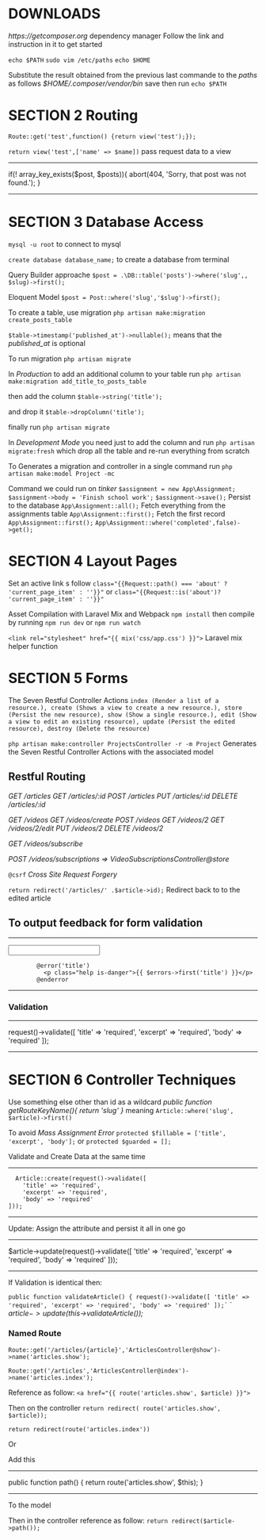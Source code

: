 # DOWNLOADS

_https://getcomposer.org_ dependency manager
Follow the link and instruction in it to get started

`echo $PATH`
`sudo vim /etc/paths`
`echo $HOME`

Substitute the result obtained from the previous last commande to the _paths_ as follows _\$HOME/.composer/vendor/bin_ save then run `echo $PATH`

# SECTION 2 Routing

`Route::get('test',function() {return view('test');});`

`return view('test',['name' => $name])` pass request data to a view

---

if(! array_key_exists($post, $posts)){
abort(404, 'Sorry, that post was not found.');
}

---

# SECTION 3 Database Access

`mysql -u root` to connect to mysql

`create database database_name;` to create a database from terminal

Query Builder approache `$post = .\DB::table('posts')->where('slug',, $slug)->first();`

Eloquent Model `$post = Post::where('slug','$slug')->first();`

To create a table, use migration `php artisan make:migration create_posts_table`

`$table->timestamp('published_at')->nullable();` means that the _published_at_ is optional

To run migration `php artisan migrate`

In _Production_ to add an additional column to your table run `php artisan make:migration add_title_to_posts_table`

then add the column `$table->string('title');`

and drop it `$table->dropColumn('title');`

finally run `php artisan migrate`

In _Development Mode_ you need just to add the column and run `php artisan migrate:fresh` which drop all the table and re-run everything from scratch

To Generates a migration and controller in a single command run `php artisan make:model Project -mc`

Command we could run on _tinker_
`$assignment = new App\Assignment;`
`$assignment->body = 'Finish school work';`
`$assignment->save();` Persist to the database
`App\Assignment::all();` Fetch everything from the assignments table
`App\Assignment::first();` Fetch the first record
`App\Assignment::first();`
`App\Assignment::where('completed',false)->get();`

# SECTION 4 Layout Pages

Set an active link s follow `class="{{Request::path() === 'about' ? 'current_page_item' : ''}}"` or `class="{{Request::is('about')? 'current_page_item' : ''}}"`

Asset Compilation with Laravel Mix and Webpack `npm install` then compile by running `npm run dev` or `npm run watch`

`<link rel="stylesheet" href="{{ mix('css/app.css') }}">` Laravel mix helper function

# SECTION 5 Forms

The Seven Restful Controller Actions `index (Render a list of a resource.), create (Shows a view to create a new resource.), store (Persist the new resource), show (Show a single resource.), edit (Show a view to edit an existing resource), update (Persist the edited resource), destroy (Delete the resource)`

`php artisan make:controller ProjectsController -r -m Project` Generates the Seven Restful Controller Actions with the associated model

## Restful Routing

_GET /articles_
_GET /articles/:id_
_POST /articles_
_PUT /articles/:id_
_DELETE /articles/:id_

_GET /videos_
_GET /videos/create_
_POST /videos_
_GET /videos/2_
_GET /videos/2/edit_
_PUT /videos/2_
_DELETE /videos/2_

_GET /videos/subscribe_

_POST /videos/subscriptions => VideoSubscriptionsController@store_

`@csrf` _Cross Site Request Forgery_

`return redirect('/articles/' .$article->id);` Redirect back to to the edited article

## To output feedback for form validation

---

 <input type="text" class="input @error('title') is-danger @enderror" name="title" id="title">

            @error('title')
              <p class="help is-danger">{{ $errors->first('title') }}</p>
            @enderror

---

### Validation

---

request()->validate([
'title' => 'required',
'excerpt' => 'required',
'body' => 'required'
]);

---

# SECTION 6 Controller Techniques

Use something else other than id as a wildcard
_public function getRouteKeyName(){ return 'slug' }_ meaning `Article::where('slug', $article)->first()`

To avoid _Mass Assignment Error_ `protected $fillable = ['title', 'excerpt', 'body'];` or `protected $guarded = [];`

Validate and Create Data at the same time

---

      Article::create(request()->validate([
        'title' => 'required',
        'excerpt' => 'required',
        'body' => 'required'
    ]));

---

Update: Assign the attribute and persist it all in one go

---

\$article->update(request()->validate([
'title' => 'required',
'excerpt' => 'required',
'body' => 'required'
]));

---

If Validation is identical then:

`` public function validateArticle() { request()->validate([ 'title' => 'required', 'excerpt' => 'required', 'body' => 'required' ]);` ``
`
_$article->update($this->validateArticle());_

### Named Route

`Route::get('/articles/{article}','ArticlesController@show')->name('articles.show');`

`Route::get('/articles','ArticlesController@index')->name('articles.index');`

Reference as follow: `<a href="{{ route('articles.show', $article) }}">`

Then on the controller `return redirect( route('articles.show', $article));`

`return redirect(route('articles.index'))`

Or

Add this

---

public function path()
{
return route('articles.show', \$this);
}

---

To the model

Then in the controller reference as follow:
`return redirect($article->path());`
